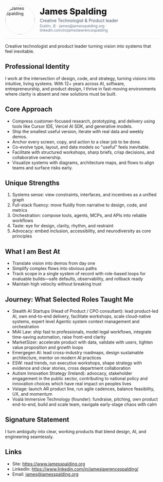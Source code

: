 <div style="display:flex; align-items:center; gap:16px; padding:12px 0; border-bottom:1px solid #e5e7eb; margin-bottom:16px;">
  <img src="../public/James2025Profile.png" alt="James Spalding" width="96" height="96" style="border-radius:9999px; object-fit:cover; border:1px solid #e5e7eb;" />
  <div style="line-height:1.2;">
    <div style="font-size:28px; font-weight:800; margin:0;">James Spalding</div>
    <div style="font-size:14px; color:#475569; margin-top:4px;">Creative Technologist &amp; Product leader</div>
    <div style="font-size:12px; color:#64748b; margin-top:2px;">Dublin, IE · james@jamesspalding.org · linkedin.com/in/jameslawrencespalding</div>
  </div>
</div>


Creative technologist and product leader turning vision into systems that feel inevitable.

## Professional Identity
I work at the intersection of design, code, and strategy, turning visions into intuitive, living systems. With 12+ years across AI, software, entrepreneurship, and product design, I thrive in fast-moving environments where clarity is absent and new solutions must be built.

## Core Approach
- Compress customer-focused research, prototyping, and delivery using tools like Cursor IDE, Vercel AI SDK, and generative models.  
- Ship the smallest useful version, iterate with real data and weekly demos.  
- Anchor every screen, copy, and action to a clear job to be done.  
- Co-evolve type, layout, and data models so "useful" feels inevitable.  
- Facilitate with structured workshops, sharp briefs, crisp decisions, and collaborative ownership.  
- Visualize systems with diagrams, architecture maps, and flows to align teams and surface risks early.

## Unique Strengths
1. Systems sense: view constraints, interfaces, and incentives as a unified graph  
2. Full-stack fluency: move fluidly from narrative to design, code, and metrics  
3. Orchestration: compose tools, agents, MCPs, and APIs into reliable workflows  
4. Taste: eye for design, clarity, rhythm, and restraint  
5. Advocacy: embed inclusion, accessibility, and neurodiversity as core principles

## What I am Best At
- Translate vision into demos from day one  
- Simplify complex flows into obvious paths  
- Track scope in a single system of record with role-based loops for evaluable builds—safe defaults, observability, and rollback ready  
- Maintain high velocity without breaking trust

## Journey: What Selected Roles Taught Me
- Stealth AI Startups (Head of Product / CPO consultant): lead product-led AI, own end-to-end delivery, facilitate workshops, scale cloud-native systems, expert level Agentic system context management and orchestration 
- MiAI Law: ship fast to professionals, model legal workflows, integrate time-saving automation, raise front-end clarity  
- MarketSizer: accelerate product with data, validate with users, tighten value proposition and growth loops  
- Emergegen AI: lead cross-industry roadmaps, design sustainable architecture, mentor on modern AI practices  
- ESW: read trends, run executive workshops, shape strategy with evidence and clear stories, cross department collaboration  
- Autism Innovation Strategy (Ireland): advocacy, stakeholder engagement in the public sector, contributing to national policy and innovation choices which have real impact on peoples lives  
- Vstage: launch AR product line, run agile cadences, balance feasibility, UX, and momentum
- Voalá Immersive Technology (founder): fundraise, pitching, own product end-to-end, build and scale team, navigate early-stage chaos with calm

## Signature Statement
I turn ambiguity into clear, working products that blend design, AI, and engineering seamlessly.

## Links
- Site: https://www.jamesspalding.org  
- LinkedIn: https://www.linkedin.com/in/jameslawrencespalding/  
- Email: james@jamesspalding.org
